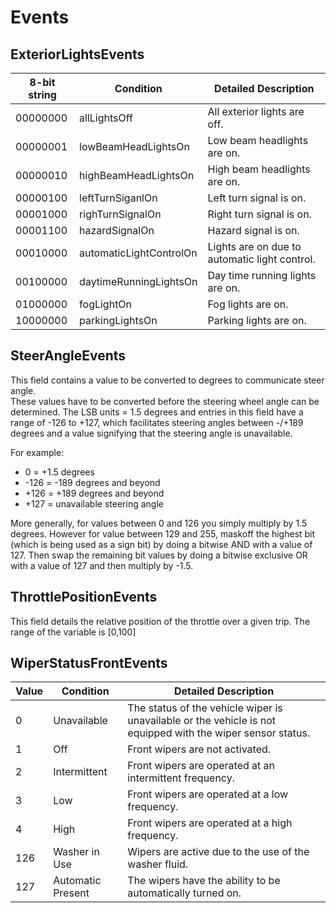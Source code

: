 # Events

## ExteriorLightsEvents

8-bit string|Condition|Detailed Description
---|---|---
00000000|allLightsOff|All exterior lights are off.
00000001|lowBeamHeadLightsOn|Low beam headlights are on.
00000010|highBeamHeadLightsOn|High beam headlights are on.
00000100|leftTurnSiganlOn|Left turn signal is on.
00001000|righTurnSignalOn|Right turn signal is on.
00001100|hazardSignalOn|Hazard signal is on.
00010000|automaticLightControlOn|Lights are on due to automatic light control.
00100000|daytimeRunningLightsOn|Day time running lights are on.
01000000|fogLightOn|Fog lights are on.
10000000|parkingLightsOn|Parking lights are on.       

## SteerAngleEvents

This field contains a value to be converted to degrees to communicate steer angle.  
These values have to be converted before the steering wheel angle can be determined. 
The LSB units = 1.5 degrees and entries in this field have a range of -126 to +127, 
which facilitates steering angles between -/+189 degrees and a value signifying that the steering angle is unavailable.  

For example:
- 0 = +1.5 degrees
- -126 = -189 degrees and beyond
- +126 = +189 degrees and beyond
- +127 = unavailable steering angle

More generally, for values between 0 and 126 you simply multiply by 1.5 degrees.
However for value between 129 and 255, maskoff the highest bit (which is being used as a sign bit) by doing a bitwise AND with a value of 127.
Then swap the remaining bit values by doing a bitwise exclusive OR with a value of 127 and then multiply by -1.5.

## ThrottlePositionEvents

This field details the relative position of the throttle over a given trip.
The range of the variable is [0,100]

## WiperStatusFrontEvents

Value|Condition|Detailed Description
---|---|---
0|Unavailable|The status of the vehicle wiper is unavailable or the vehicle is not equipped with the wiper sensor status.
1|Off|Front wipers are not activated.
2|Intermittent|Front wipers are operated at an intermittent frequency.
3|Low|Front wipers are operated at a low frequency.
4|High|Front wipers are operated at a high frequency.
126|Washer in Use|Wipers are active due to the use of the washer fluid.
127|Automatic Present|The wipers have the ability to be automatically turned on.
